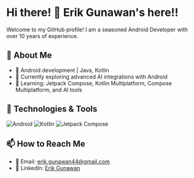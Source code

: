 # Hi there! 👋 Erik Gunawan's here!!
Welcome to my GitHub profile! I am a seasoned Android Developer with over 10 years of experience.

## 🚀 About Me
- 💼 Android development | Java, Kotlin
- 🔭 Currently exploring advanced AI integrations with Android
- 🌱 Learning: Jetpack Compose, Kotlin Multiplatform, Compose Multiplatform, and AI tools

## 🔧 Technologies & Tools
![Android](https://img.shields.io/badge/Android-Development-green)
![Kotlin](https://img.shields.io/badge/Kotlin-Technology-orange?logo=kotlin&logoColor=orange&style=flat)
![Jetpack Compose](https://img.shields.io/badge/Jetpack-Compose-blue)

## 📫 How to Reach Me
- 💌 Email: [erik.gunawan44@gmail.com](mailto:erik.gunawan44@gmail.com)
- 💼 LinkedIn: [Erik Gunawan](https://www.linkedin.com/in/ergun4/)
